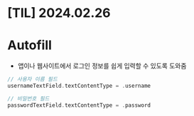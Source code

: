 # [TIL] 2024.02.26

# Autofill
- 앱이나 웹사이트에서 로그인 정보를 쉽게 입력할 수 있도록 도와줌

```swift
// 사용자 이름 필드
usernameTextField.textContentType = .username

// 비밀번호 필드
passwordTextField.textContentType = .password
```
